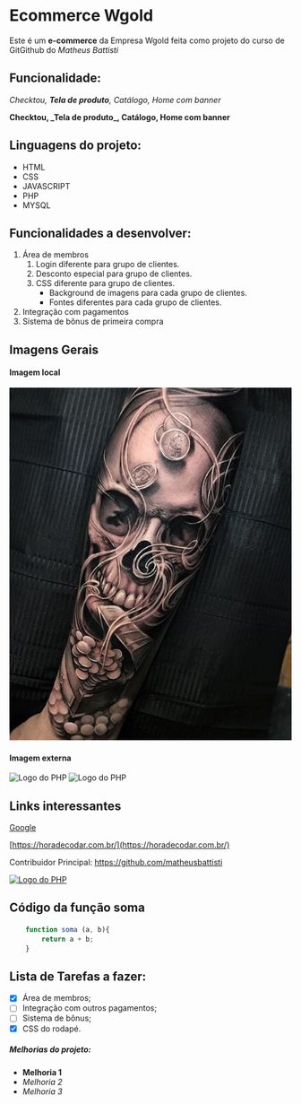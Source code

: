 # Ecommerce Wgold

Este é um **e-commerce** da Empresa Wgold feita como projeto do curso de GitGithub do _Matheus Battisti_

## Funcionalidade:

_Checktou, **Tela de produto**, Catálogo, Home com banner_

**Checktou, \_**Tela de produto**\_, Catálogo, Home com banner**

## Linguagens do projeto:

- HTML
- CSS
- JAVASCRIPT
- PHP
- MYSQL

## Funcionalidades a desenvolver:

1. Área de membros
   1. Login diferente para grupo de clientes.
   2. Desconto especial para grupo de clientes.
   3. CSS diferente para grupo de clientes.
      - Background de imagens para cada grupo de clientes.
      - Fontes diferentes para cada grupo de clientes.
2. Integração com pagamentos
3. Sistema de bônus de primeira compra

## Imagens Gerais

#### Imagem local

![Tatuagem](img/3.jpg)

#### Imagem externa

![Logo do PHP](https://1.bp.blogspot.com/-V42E2GHNjrc/UmRtnvOCkkI/AAAAAAAAAoc/l044a1LwcC4/s1600/PHP-logo.png) ![Logo do PHP](https://1.bp.blogspot.com/-V42E2GHNjrc/UmRtnvOCkkI/AAAAAAAAAoc/l044a1LwcC4/s1600/PHP-logo.png)

## Links interessantes

[Google](https://www.google.com)

[https://horadecodar.com.br/](https://horadecodar.com.br/)

Contribuidor Principal: https://github.com/matheusbattisti

[![Logo do PHP](https://1.bp.blogspot.com/-V42E2GHNjrc/UmRtnvOCkkI/AAAAAAAAAoc/l044a1LwcC4/s1600/PHP-logo.png)](https://github.com/matheusbattisti)

## Código da função soma

```Javascript
    function soma (a, b){
        return a + b;
    }
```
## Lista de Tarefas a fazer:

- [x] Área de membros;
- [ ] Integração com outros pagamentos;
- [ ] Sistema de bônus;
- [x] CSS do rodapé.

##### Melhorias do projeto:

- **Melhoria 1**
- _Melhoria 2_
- _Melhoria 3_
